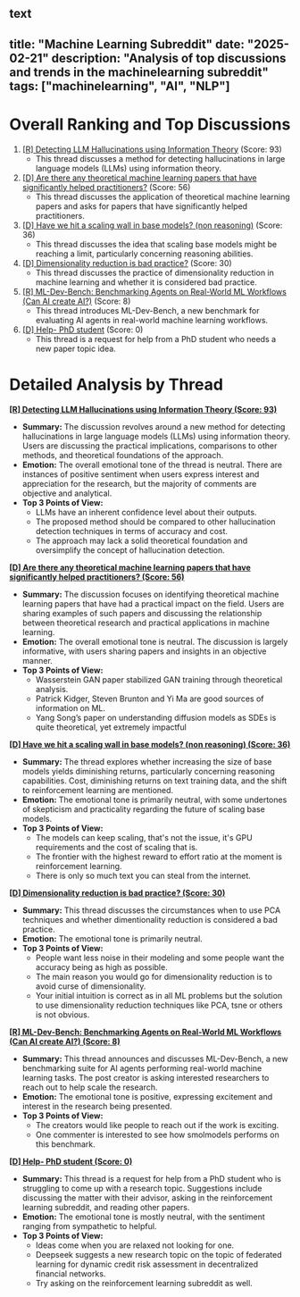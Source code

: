 text
---
title: "Machine Learning Subreddit"
date: "2025-02-21"
description: "Analysis of top discussions and trends in the machinelearning subreddit"
tags: ["machinelearning", "AI", "NLP"]
---

# Overall Ranking and Top Discussions
1.  [[R] Detecting LLM Hallucinations using Information Theory](https://www.reddit.com/r/MachineLearning/comments/1iu9ryi/r_detecting_llm_hallucinations_using_information/) (Score: 93)
    *   This thread discusses a method for detecting hallucinations in large language models (LLMs) using information theory.
2.  [[D] Are there any theoretical machine learning papers that have significantly helped practitioners?](https://www.reddit.com/r/MachineLearning/comments/1iuanhy/d_are_there_any_theoretical_machine_learning/) (Score: 56)
    *   This thread discusses the application of theoretical machine learning papers and asks for papers that have significantly helped practitioners.
3.  [[D] Have we hit a scaling wall in base models? (non reasoning)](https://www.reddit.com/r/MachineLearning/comments/1iupnet/d_have_we_hit_a_scaling_wall_in_base_models_non/) (Score: 36)
    *   This thread discusses the idea that scaling base models might be reaching a limit, particularly concerning reasoning abilities.
4.  [[D] Dimensionality reduction is bad practice?](https://www.reddit.com/r/MachineLearning/comments/1iuwgcu/d_dimensionality_reduction_is_bad_practice/) (Score: 30)
    *   This thread discusses the practice of dimensionality reduction in machine learning and whether it is considered bad practice.
5.  [[R] ML-Dev-Bench: Benchmarking Agents on Real-World ML Workflows (Can AI create AI?)](https://www.reddit.com/r/MachineLearning/comments/1iunf1b/r_mldevbench_benchmarking_agents_on_realworld_ml/) (Score: 8)
    *   This thread introduces ML-Dev-Bench, a new benchmark for evaluating AI agents in real-world machine learning workflows.
6.  [[D] Help- PhD student](https://www.reddit.com/r/MachineLearning/comments/1iuudwp/d_help_phd_student/) (Score: 0)
    *   This thread is a request for help from a PhD student who needs a new paper topic idea.

# Detailed Analysis by Thread
**[[R] Detecting LLM Hallucinations using Information Theory (Score: 93)](https://www.reddit.com/r/MachineLearning/comments/1iu9ryi/r_detecting_llm_hallucinations_using_information/)**
*  **Summary:** The discussion revolves around a new method for detecting hallucinations in large language models (LLMs) using information theory. Users are discussing the practical implications, comparisons to other methods, and theoretical foundations of the approach.
*  **Emotion:** The overall emotional tone of the thread is neutral. There are instances of positive sentiment when users express interest and appreciation for the research, but the majority of comments are objective and analytical.
*  **Top 3 Points of View:**
    *   LLMs have an inherent confidence level about their outputs.
    *   The proposed method should be compared to other hallucination detection techniques in terms of accuracy and cost.
    *   The approach may lack a solid theoretical foundation and oversimplify the concept of hallucination detection.

**[[D] Are there any theoretical machine learning papers that have significantly helped practitioners? (Score: 56)](https://www.reddit.com/r/MachineLearning/comments/1iuanhy/d_are_there_any_theoretical_machine_learning/)**
*  **Summary:** The discussion focuses on identifying theoretical machine learning papers that have had a practical impact on the field. Users are sharing examples of such papers and discussing the relationship between theoretical research and practical applications in machine learning.
*  **Emotion:** The overall emotional tone is neutral. The discussion is largely informative, with users sharing papers and insights in an objective manner.
*  **Top 3 Points of View:**
    *   Wasserstein GAN paper stabilized GAN training through theoretical analysis.
    *   Patrick Kidger, Steven Brunton and Yi Ma are good sources of information on ML.
    *   Yang Song’s paper on understanding diffusion models as SDEs is quite theoretical, yet extremely impactful

**[[D] Have we hit a scaling wall in base models? (non reasoning) (Score: 36)](https://www.reddit.com/r/MachineLearning/comments/1iupnet/d_have_we_hit_a_scaling_wall_in_base_models_non/)**
*  **Summary:**  The thread explores whether increasing the size of base models yields diminishing returns, particularly concerning reasoning capabilities. Cost, diminishing returns on text training data, and the shift to reinforcement learning are mentioned.
*  **Emotion:** The emotional tone is primarily neutral, with some undertones of skepticism and practicality regarding the future of scaling base models.
*  **Top 3 Points of View:**
    *   The models can keep scaling, that's not the issue, it's GPU requirements and the cost of scaling that is.
    *   The frontier with the highest reward to effort ratio at the moment is reinforcement learning.
    *   There is only so much text you can steal from the internet.

**[[D] Dimensionality reduction is bad practice? (Score: 30)](https://www.reddit.com/r/MachineLearning/comments/1iuwgcu/d_dimensionality_reduction_is_bad_practice/)**
*  **Summary:** This thread discusses the circumstances when to use PCA techniques and whether dimentionality reduction is considered a bad practice.
*  **Emotion:** The emotional tone is primarily neutral.
*  **Top 3 Points of View:**
    *   People want less noise in their modeling and some people want the accuracy being as high as possible.
    *   The main reason you would go for dimensionality reduction is to avoid curse of dimensionality.
    *   Your initial intuition is correct as in all ML problems but the solution to use dimensionality reduction techniques like PCA, tsne or others is not obvious.

**[[R] ML-Dev-Bench: Benchmarking Agents on Real-World ML Workflows (Can AI create AI?) (Score: 8)](https://www.reddit.com/r/MachineLearning/comments/1iunf1b/r_mldevbench_benchmarking_agents_on_realworld_ml/)**
*  **Summary:** This thread announces and discusses ML-Dev-Bench, a new benchmarking suite for AI agents performing real-world machine learning tasks. The post creator is asking interested researchers to reach out to help scale the research.
*  **Emotion:** The emotional tone is positive, expressing excitement and interest in the research being presented.
*  **Top 3 Points of View:**
    *   The creators would like people to reach out if the work is exciting.
    *   One commenter is interested to see how smolmodels performs on this benchmark.

**[[D] Help- PhD student (Score: 0)](https://www.reddit.com/r/MachineLearning/comments/1iuudwp/d_help_phd_student/)**
*  **Summary:** This thread is a request for help from a PhD student who is struggling to come up with a research topic. Suggestions include discussing the matter with their advisor, asking in the reinforcement learning subreddit, and reading other papers.
*  **Emotion:** The emotional tone is mostly neutral, with the sentiment ranging from sympathetic to helpful.
*  **Top 3 Points of View:**
    *   Ideas come when you are relaxed not looking for one.
    *   Deepseek suggests a new research topic on the topic of federated learning for dynamic credit risk assessment in decentralized financial networks.
    *   Try asking on the reinforcement learning subreddit as well.
